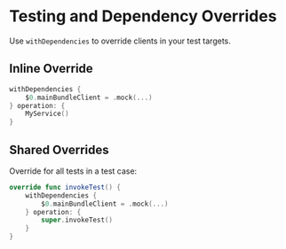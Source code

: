 # Testing and Dependency Overrides

Use `withDependencies` to override clients in your test targets.

## Inline Override

```swift
withDependencies {
    $0.mainBundleClient = .mock(...)
} operation: {
    MyService()
}
```

## Shared Overrides

Override for all tests in a test case:

```swift
override func invokeTest() {
    withDependencies {
        $0.mainBundleClient = .mock(...)
    } operation: {
        super.invokeTest()
    }
}
```
